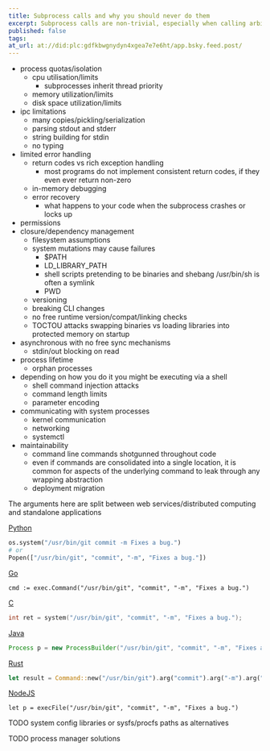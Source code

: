 ```yaml
---
title: Subprocess calls and why you should never do them
excerpt: Subprocess calls are non-trivial, especially when calling arbitrary executables
published: false  
tags:
at_url: at://did:plc:gdfkbwgnydyn4xgea7e7e6ht/app.bsky.feed.post/
---
```


- process quotas/isolation
  - cpu utilisation/limits
    - subprocesses inherit thread priority
  - memory utilization/limits
  - disk space utilization/limits
- ipc limitations
  - many copies/pickling/serialization
  - parsing stdout and stderr
  - string building for stdin
  - no typing
- limited error handling
  - return codes vs rich exception handling
    - most programs do not implement consistent return codes, if they even ever return non-zero
  - in-memory debugging
  - error recovery
    - what happens to your code when the subprocess crashes or locks up
- permissions
- closure/dependency management
  - filesystem assumptions
  - system mutations may cause failures
    - $PATH
    - LD_LIBRARY_PATH
    - shell scripts pretending to be binaries and shebang /usr/bin/sh is often a symlink
    - PWD
  - versioning
  - breaking CLI changes
  - no free runtime version/compat/linking checks
  - TOCTOU attacks swapping binaries vs loading libraries into protected memory on startup
- asynchronous with no free sync mechanisms
  - stdin/out blocking on read
- process lifetime
  - orphan processes
- depending on how you do it you might be executing via a shell
  - shell command injection attacks
  - command length limits
  - parameter encoding
- communicating with system processes
  - kernel communication
  - networking
  - systemctl
- maintainability
  - command line commands shotgunned throughout code
  - even if commands are consolidated into a single location, it is common for aspects of the underlying command to 
    leak through any wrapping abstraction
  - deployment migration


The arguments here are split between web services/distributed computing and standalone applications


[Python](https://docs.python.org/3/library/subprocess.html)
```python
os.system("/usr/bin/git commit -m Fixes a bug.")
# or
Popen(["/usr/bin/git", "commit", "-m", "Fixes a bug."])
```

[Go](https://pkg.go.dev/os/exec#Command)
```golang
cmd := exec.Command("/usr/bin/git", "commit", "-m", "Fixes a bug.")
```

[C](https://www.man7.org/linux/man-pages/man3/execl.3.html)
```C
int ret = system("/usr/bin/git", "commit", "-m", "Fixes a bug.");
```

[Java](https://docs.oracle.com/javase/8/docs/api/java/lang/ProcessBuilder.html)
```java
Process p = new ProcessBuilder("/usr/bin/git", "commit", "-m", "Fixes a bug.").start();
```

[Rust](https://doc.rust-lang.org/std/process/struct.Command.html)
```rust
let result = Command::new("/usr/bin/git").arg("commit").arg("-m").arg("Fixes a bug.").spawn()
```

[NodeJS](https://nodejs.org/api/child_process.html)
```nodejs
let p = execFile("/usr/bin/git", "commit", "-m", "Fixes a bug.")
```

TODO system config libraries or sysfs/procfs paths as alternatives

TODO process manager solutions